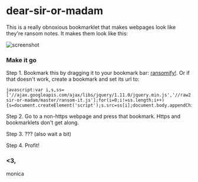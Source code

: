 dear-sir-or-madam
=================

This is a really obnoxious bookmarklet that makes webpages look like they're ransom notes. It makes them look like this:

![screenshot](http://i.imgur.com/Hbcj9jE.png)

### Make it go
Step 1. Bookmark this by dragging it to your bookmark bar: <a href="javascript:var i,s,ss=['//ajax.googleapis.com/ajax/libs/jquery/1.11.0/jquery.min.js','//raw2.github.com/notwaldorf/dear-sir-or-madam/master/ransom-it.js'];for(i=0;i!=ss.length;i++){s=document.createElement('script');s.src=ss[i];document.body.appendChild(s);}void(0);">ransomify!</a>. Or if that doesn't work, create a bookmark and set its url to:

```
javascript:var i,s,ss=['//ajax.googleapis.com/ajax/libs/jquery/1.11.0/jquery.min.js','//raw2.github.com/notwaldorf/dear-sir-or-madam/master/ransom-it.js'];for(i=0;i!=ss.length;i++){s=document.createElement('script');s.src=ss[i];document.body.appendChild(s);}void(0);
```

Step 2. Go to a non-https webpage and press that bookmark. Https and bookmarklets don't get along. 

Step 3. ??? (also wait a bit)

Step 4. Profit!

### <3,
monica
